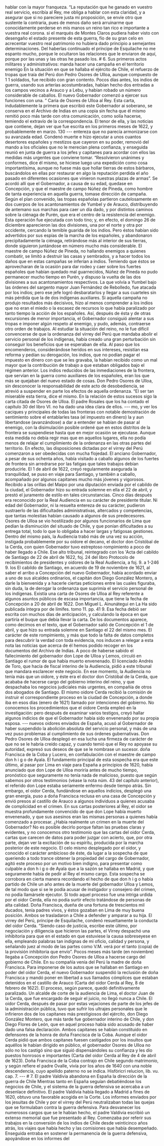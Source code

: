 hablar con la mayor franqueza. “La reputación que he ganado en vuestro real servicio, escribía al Rey, me obliga a hablar con esta claridad, y a asegurar que si no pareciere justa mi proposición, se envíe otro que sustente la contraria, pues de menos daño será arruinarme que conocidamente perderse en mis manos un reino tan rico e importante a vuestra real corona. si el marqués de Montes Claros pudiera haber visto con desengaño el estado presente de esta guerra, fío de su gran celo en acrecentar vuestro real patrimonio no hubiera dado principio a semejantes determinaciones. Del haberlas continuado el príncipe de Esquilache no me espanto mucho, porque le ocultaron las relaciones que le enviaron de aquí, porque por las unas y las otras he pasado los. # 6. Sus primeros actos militares y administrativos: manda hacer una campaña en el territorio enemigo En la situación en que se hallaba el ejército de Chile, el refuerzo de tropas que traía del Perú don Pedro Osores de Ulloa, aunque compuesto de 1 1 soldados, fue recibido con gran contento. Pocos días antes, los indios de guerra, usando sus arterías acostumbradas, habían hecho dos entradas a los campos vecinos a Arauco y a Lebu, y habían robado un número considerable de caballos. El nuevo Gobernador comenzó a ejercer sus funciones con una. ” Caria de Osores de Ulloa al Rey. Esta carta, indudablemente la primera que escribió este Gobernador ai soberano, se conserva en el Archivo de Indias en una copia sin fecha que él mismo remitió poco más tarde con otra comunicación, como solía hacerse, temiendo el extravío de la correspondencia. El tenor de ella, y las noticias que contiene, dejan ver que fue escrita en los primeros meses de 1622, y probablemente en marzo. 130 --- entereza que no parecía armonizarse con su avanzada edad. Condenó muerte e hizo ejecutar a unos cuantos desertores españoles y mestizos que cayeron en su poder, removió del mando a los oficiales que no le merecían plena confianza, y enseguida reunió en junta de guerra a los jefes y capitanes para acordar con ellos las medidas más urgentes que conviene tomar. “Resolvieron unánimes y conformes, dice él mismo, se hiciese luego una expedición como cosa importantísima, aunque no fuese más que hollar tierras de estos bárbaros, buscándolos en ellas por restaurar en algo la reputación perdida el año pasado en diferentes ocasiones que vinieron nuestras plazas de armas”. Se acordó allí que el Gobernador, a causa de su edad, quedase en Concepción, y que el maestre de campo Núñez de Pineda, como hombre de tanta experiencia en aquella guerra, tomase dirección de campaña. Según el plan convenido, las tropas españolas partieron cautelosamente en dos cuerpos de los acantonamientos de Yumbel y de Arauco, distribuyendo de antemano sus marchas para caer un día dado, y por distintos caminos sobre la ciénaga de Purén, que era el centro de la resistencia del enemigo. Esta operación fue ejecutada con todo tino; y, en efecto, el domingo 26 de diciembre aparecieron las dos divisiones, una por el norte y otra por occidente, cercando la temible guarida de los indios. Pero éstos habían sido advertidos por sus espías de la marcha de los españoles, y abandonaron precipitadamente la ciénaga, retirándose más al interior de sus tierras, donde siguieron juntándose en número mucho más considerable. El maestre de campo Núñez de Pineda, no hallando enemigos a quienes combatir, se limitó a destruir las casas y sembrados, y a hacer todos los daños que en estas campañas se inferían a indios. Temiendo que éstos se aprovecharan de la ocasión para dar rodeo y caer sobre los fuertes españoles que habían quedado mal guarnecidos, Núñez de Pineda no pudo permanecer mucho tiempo en Purén, y dispuso la vuelta de las dos divisiones a sus acantonamientos respectivos. La que volvía a Yumbel bajo las órdenes del sargento mayor Juan Fernández de Rebolledo, fue atacada por los indios; pero ese jefe logró desbaratarlos y llegar a sus cuarteles sin más pérdida que la de dos indígenas auxiliares. Si aquella campaña no produjo resultados más decisivos, hizo al menos comprender a los indios que no eran el miedo o la escasez de recursos lo que había paralizado por tanto tiempo la acción de los españoles. Así, después de ésta y de otras excursiones de menor importancia, el Gobernador consiguió alentar a sus tropas e imponer algún respeto al enemigo, y pudo, además, contraerse otro orden de trabajos. Al estudiar la situación del reino, no le fue difícil convencerse de que la ordenanza del virrey del Perú que mandaba abolir el servicio personal de los indígenas, había creado una gran perturbación sin conseguir los beneficios que se esperaban de ella. Al paso que los encomenderos, considerándose heridos en sus intereses, resistían esa reforma y pedían su derogación, los indios, que no podían pagar el impuesto en dinero con que se les gravaba, la habían recibido como un mal mayor que la contribución de trabajo a que estaban obligados bajo el régimen anterior. Los indios reducidos de las inmediaciones de la frontera, que servían en la guerra como auxiliares de los españoles, eran los que más se quejaban del nuevo estado de cosas. Don Pedro Osores de Ulloa, sin desconocer la responsabilidad de este acto de desobediencia, se atrevió a suspender en parte los efectos de aquella ordenanza. “El ser tan miserable esta tierra, dice el mismo. En la relación de estos sucesos sigo la carta citada de Osores de Ulloa. El padre Rosales que los ha contado el capítulo 30 del libro VI. no ha dado una idea clara de ellos. --- mo, y ver los caciques y principales de todas las fronteras con notable demostración de sentimiento sobre el entablarles tasa (el impuesto en dinero) la y aun libertandose (avanzándose) a dar a entender se habían de pasar al enemigo, con la disimulación posible ordené que en estos distritos de la frontera se suspendiese hasta que en mejor ocasión se ejecutase. Aunque esta medida no debía regir mas que en aquellos lugares, ella no podía menos de relajar el cumplimiento de la ordenanza en las otras partes del territorio. En efecto, las disposiciones dictadas por el virrey del Perú comenzaron a ser obedecidas con mucha flojedad. El anciano Gobernador, a pesar de sus ochenta años, había visitado a caballo algunos de los fuertes de frontera sin arredrarse por las fatigas que tales trabajos debían producirle. El 1 de abril de 1622, creyó regularmente asegurada la tranquilidad, se puso en viaje para Santiago, y también a caballo, acompañado por algunos capitanes mucho más jóvenes y vigorosos. Recibido a las orillas del Maipo por una diputación enviada por el cabildo de la ciudad, el Gobernador hizo su entrada solemne en ella el 22 de abril, y prestó el juramento de estilo en tales circunstancias. Cinco días después era reconocido por la Real Audiencia en su carácter de presidente titular. Ni edad del Gobernador, ni la resuelta entereza de su carácter, pudieron sustraerlo de las dificultades administrativas, altercados y competencias, que tantas molestias habían causado a algunos de sus predecesores. Osores de Ulloa se vio hostilizado por algunos funcionarios de Lima que pedían la disminución del situado de Chile, y que ponían dificultades a su entrega total, todo lo que lo obligaba a hacer largas y fatigosas gestiones. Dentro del mismo país, la Audiencia trabó más de una vez su acción, instigada probablemente por su oidore el decano, el doctor don Cristóbal de la Cerda, con quien Gobernador tuvo estreptoso rompimiento a poco de haber llegado a Chile. Ese alto tribunal, reintegrado con los 'Acta del cabildo de Santiago de 22 de abril de 1622, foj. 24 del libro Protocolo de recibimientos de presidentes y oidores de la Real Audiencia, a foj. 9. a 1-246 9. los El cabildo de Santiago, en acuerdo de 19 de noviembre de 1621, al saber el arribo a Concepción del nuevo Gobernador, había acordado enviar a uno de sus alcaldes ordinarios, el capitán don Diego González Montero, a darle la bienvenida y a hacerle ciertas peticiones entre las cuales figuraba, sin duda, la de derogar la ordenanza que suprimía el servicio personal de los indígenas. Existía una carta de Osores de Ulloa al Rey referente a algunos asuntos públicos de escasa importancia, que tiene la fecha de Concepción a 20 de abril de 1622. Don Miguel L. Ainunátegui en La Ha sido publicada íntegra por de Iímifes. tomo 11. pp. 41 9. Esa fecha debió ser escrita con muchos días de anticipación, y calculando la época en que partiría el buque que debía llevar la carta. De los documentos aparece, como decimos en el texto, que el Gobernador salió de Concepción el 1 de abril, y que hizo su entrada solemne en Santiago el 22 del mismo mes. El carácter de este rompimiento, y más que todo la falta de datos completos para descubrir la verdad con toda evidencia, nos inducen a relegar a esta nota las noticias que acerca de él hemos podido recoger en los documentos del Archivo de Indias. A poco de haberse sabido el fallecimiento del gobernador don Lope de Ulloa y Lemos, circuló en Santiago el rumor de que había muerto envenenado. El licenciado Andrés de Toro, que hacía de fiscal interino de la Audiencia, pidió a este tribunal que mandara esclarecer este negocio. En ese momento, la Audiencia no tenía más que un oidore, y éste era el doctor don Cristóbal de la Cerda, que acababa de hacerse cargo del gobierno interino del reino, y que despachaba los negocios judiciales más urgentes, en compañía de otros dos abogados de Santiago. El mismo oidore Cerda recibió la comisión de instruir el correspondiente proceso en la ciudad de Concepción, a donde iba en esos días (enero de 1621) llamado por intenciones del gobierno. No conocemos los procedimientos que el oidore Cerda empleó en la investigación: pero después de examinar varios testigos, creyó hallar algunos indicios de que el Gobernador había sido envenenado por su propia esposa. --- nuevos oidores enviados de España, acusó al Gobernador de haber suspendido la abolición absoluta del servicio personal, y más de una vez puso problemas al cumplimiento de sus órdenes gubernativas. Don Pedro Osores de Ulloa desplegó en esa lucha una firmeza de carácter de que no se le habría creído capaz, y cuando temió que el Rey no apoyase su autoridad, expresó sus deseos de que se le nombrase un sucesor. doña Francisca de la Coba y Lucero, en confabulación con el maestre de campo don h i g o de Ayala. El fundamento principal de esta sospecha era que este último, al pasar por Lima en viaje para España a principios de 1620, había anunciado que don Lope de Ulloa moriría antes de mucho tiempo, pronóstico que seguramente no tenía nada de malicioso, puesto que según sabemos por otros testimonios (véase la nota núm. 43 del capítulo anterior), el referido don Lope estaba seriamente enfermo desde tiempo atrás. Sin embargo, el oidor Cerda, fundándose en aquellos indicios, desplegó una gran energía, puso a doña Francisca reclusa en una casa de Concepción y envió presos al castillo de Arauco a algunos individuos a quienes acusaba de complicidad en el crimen. En sus cartas posteriores al Rey, el oidor se muestra profundamente convencido de que don Lope había muerto envenenado, y que sus asesinos eran las mismas personas a quienes había comenzado a procesar. ¿Había realmente un crimen en la muerte del Gobernador? No es posible decirlo porque faltan las pruebas claras y evidentes, y no conocemos otro testimonio que las cartas del oidor Cerda, cartas que carecen de datos para poder juzgar con acierto, que, por otra parte, dejan ver la excitación de su espíritu, producida por la marcha posterior de este negocio. El celo mismo desplegado por el oidor, y conocido el carácter ambicioso de éste, da lugar a la sospecha de que queriendo a todo trance obtener la propiedad del cargo de Gobernador, agitó este proceso por un motivo bien indigno, para presentar como culpable a don h i g o de Ayala que a la sazón se hallaba en Madrid, y que seguramente había de pedir al Rey el mismo cargo. Esta sospecha se corrobora en cierta manera recordando el hecho de que don h i g o había partido de Chile un año antes de la muerte del gobernador Ulloa y Lemos, de tal modo que si se le podía acusar de instigador y consejero del crimen, no podía llamársele ejecutor. Si todo aquel proceso fue una intriga urdida por el oidor Cerda, ella no podía surtir efecto tratándose de personas de alta calidad. Doña Francisca, dueña de una fortuna de trescientos mil ducados, tenía padres vivos, y éstos gozaban en Lima de muy buena posición. Ambos se trasladaron a Chile a defender y amparar a su hija. El virrey del Perú, príncipe de Esquilache, condenó resueltamente la conducta del oidor Cerda. “Siendo caso de justicia, escribe este último, por negociación y diligencia que hicieron las partes, el Virrey despachó una inhibitoria para que en el estado en que estuviese la causa sobreseyese en ella, empleando palabras tan indignas de mi oficio, calidad y persona, y señalando juez al modo de las partes como V.M. verá por el tanto (copia) de la provisión inhibitoria que envío”. Pocos meses más tarde (en noviembre) llegaba a Concepción don Pedro Osores de Ulloa a hacerse cargo del gobierno de Chile. En su compañía venía del Perú la madre de doña Francisca. Para imponerse de los autos que se hallaban en Santiago en poder del oidor Cerda, el nuevo Gobernador suspendió la reclusión de doña Francisca y mandó poner en libertad a sus llamados cómplices que estaban detenidos en el castillo de Arauco (Carta del oidor Cerda al Rey, 8 de febrero de 1622). El proceso, según parece, quedó definitivamente paralizado. Un alcalde de corte de la audiencia de Lima, el doctor Juan de la Cerda, que fue encargado de seguir el juicio, no llegó nunca a Chile. El oidor Cerda, después de pasar por estas vejaciones de parte de los jefes de la administración pública, tuvo que sufrir los ultrajes personales que le infirieron dos de los capitanes más prestigiosos del ejército, don Diego González Montero, que más tarde fue gobernador interino de Chile, y don Diego Flores de León, que en aquel proceso había sido acusado de haber dado una falsa declaración. Ambos capitanes se habían constituido en defensores de la honra de doña Francisca de la Coba. Aunque el oidor Cerda pidió que ambos capitanes fuesen castigados por los insultos que aquéllos le habían dirigido en público, el gobernador Osores de Ulloa no sólo no los castigó sino que siguió dispensándoles su confianza y les dio puestos honrosos e importantes (Carta del oidor Cerda al Rey de 4 de abril de 1623). Doña Francisca de la Coba contrajo en Chile segundo matrimonio, y según refiere el padre Ovalle, vivía por los años de 1640 con una noble descendencia, cuyo apellido paterno no se indica. Hisfóricri relucion, lib. vu. cap. 7. --- # 7. El padre Valdivia abandona en España la dirección de la guerra de Chile Mientras tanto en España seguían debatiéndose los negocios de Chile, y el sistema de la guerra defensiva se acercaba a un desenlace definitivo. El padre Valdivia había llegado a Madrid a fines de 1620, obtuvo una favorable acogida en la Corte. Los informes enviados por los jesuitas de Chile y por el virrey del Perú neutralizaban todas las quejas que se formulaban contra la guerra defensiva. Para desvanecer los numerosos cargos que se le habían hecho, el padre Valdivia escribió un extenso memorial que fue presentado al Rey. Comenzaba por referir sus trabajos en la conversión de los indios de Chile desde veinticinco años atrás, los viajes que había hecho y las comisiones que había desempeñado. Enseguida entraba en sostener la permanencia de la guerra defensiva, apoyándose en los informes del
